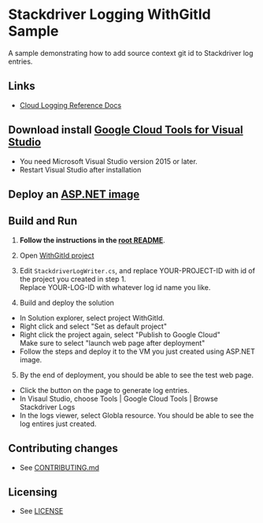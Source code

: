 # Stackdriver Logging WithGitId Sample

A sample demonstrating how to add source context git id to Stackdriver log entries.

## Links

- [Cloud Logging Reference Docs](https://cloud.google.com/logging/docs/)

## Download install [Google Cloud Tools for Visual Studio](https://marketplace.visualstudio.com/items?itemName=GoogleCloudTools.GoogleCloudPlatformExtensionforVisualStudio) 
* You need Microsoft Visual Studio version 2015 or later.
* Restart Visual Studio after installation

## Deploy an [ASP.NET image](https://console.cloud.google.com/launcher/details/click-to-deploy-images/aspnet?_ga=1.162497535.236660576.1482928062)

## Build and Run

1.  **Follow the instructions in the [root README](../../../README.md)**.

2.  Open [WithGitId project](WithGitId.csproj) 

3.  Edit `StackdriverLogWriter.cs`, and replace YOUR-PROJECT-ID with id
    of the project you created in step 1.  
	Replace YOUR-LOG-ID with whatever log id name you like.

4.  Build and deploy the solution
* In Solution explorer, select project WithGitId. 
* Right click and select "Set as default project"
* Right click the project again, select "Publish to Google Cloud"  
  Make sure to select "launch web page after deployment"
* Follow the steps and deploy it to the VM you just created using ASP.NET image.

5. By the end of deployment, you should be able to see the test web page. 
* Click the button on the page to generate log entries.
* In Visaul Studio, choose Tools | Google Cloud Tools | Browse Stackdriver Logs 
* In the logs viewer, select Globla resource.  You should be able to see the log entires just created.
  
	
## Contributing changes

* See [CONTRIBUTING.md](../../../CONTRIBUTING.md)

## Licensing

* See [LICENSE](../../../LICENSE)
